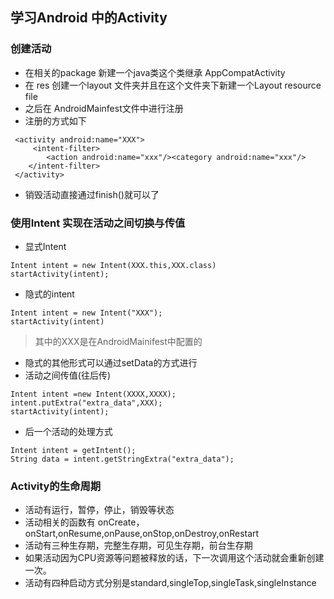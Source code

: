 ## 学习Android 中的Activity
### 创建活动
- 在相关的package 新建一个java类这个类继承 AppCompatActivity
- 在 res 创建一个layout 文件夹并且在这个文件夹下新建一个Layout resource file
- 之后在 AndroidMainfest文件中进行注册  
- 注册的方式如下
```
 <activity android:name="XXX">
     <intent-filter>
        <action android:name="xxx"/><category android:name="xxx"/> 
    </intent-filter>
 </activity>
```
-  销毁活动直接通过finish()就可以了
### 使用Intent 实现在活动之间切换与传值
- 显式Intent 
```
Intent intent = new Intent(XXX.this,XXX.class)
startActivity(intent);
```
- 隐式的intent
```
Intent intent = new Intent("XXX");
startActivity(intent)
```
> 其中的XXX是在AndroidMainifest中配置的
- 隐式的其他形式可以通过setData的方式进行
- 活动之间传值(往后传)
```
Intent intent =new Intent(XXXX,XXXX);
intent.putExtra("extra_data",XXX);
startActivity(intent);
```
- 后一个活动的处理方式
```
Intent intent = getIntent();
String data = intent.getStringExtra("extra_data");
```
### Activity的生命周期
- 活动有运行，暂停，停止，销毁等状态
- 活动相关的函数有 onCreate，onStart,onResume,onPause,onStop,onDestroy,onRestart
- 活动有三种生存期，完整生存期，可见生存期，前台生存期
- 如果活动因为CPU资源等问题被释放的话，下一次调用这个活动就会重新创建一次。
- 活动有四种启动方式分别是standard,singleTop,singleTask,singleInstance
